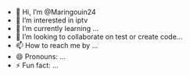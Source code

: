 - 👋 Hi, I’m @Maringouin24
- 👀 I’m interested in iptv
- 🌱 I’m currently learning ...
- 💞️ I’m looking to collaborate on test or create code...
- 📫 How to reach me by ...
- 😄 Pronouns: ...
- ⚡ Fun fact: ...

<!---
Maringouin24/Maringouin24 is a ✨ special ✨ repository because its `README.md` (this file) appears on your GitHub profile.
You can click the Preview link to take a look at your changes.
--->
